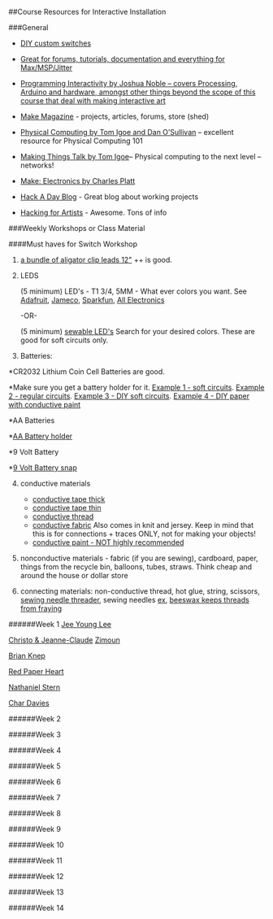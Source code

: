 ##Course Resources for Interactive Installation

###General

- [DIY custom switches](http://www.kobakant.at/DIY/?p=792)

- [Great for forums, tutorials, documentation and everything for Max/MSP/Jitter](http://cycling74.com)

- [Programming Interactivity by Joshua Noble – covers Processing, Arduino and hardware, amongst other things beyond the scope of this course that deal with making interactive art](http://www.amazon.com/Programming-Interactivity-Joshua-Noble/dp/144931144X/ref=sr_1_sc_1?ie=UTF8&qid=1453768057&sr=8-1-spell&keywords=programming+interactivty)

- [Make Magazine](http://makezine.com/) - projects, articles, forums, store (shed)

- [Physical Computing by Tom Igoe and Dan O’Sullivan](http://www.amazon.com/Physical-Computing-Sensing-Controlling-Computers/dp/159200346X) – excellent resource for Physical Computing 101

- [Making Things Talk by Tom Igoe](http://www.amazon.com/Making-Things-Talk-Sensors-Networks/dp/1449392431/ref=pd_bxgy_14_img_2?ie=UTF8&refRID=0CEWTEYQZGFZ0REWMVK2)– Physical computing to the next level – networks!

- [Make: Electronics by Charles Platt](http://www.amazon.com/Make-Electronics-Learning-Through-Discovery/dp/1680450263/ref=sr_1_1?s=books&ie=UTF8&qid=1453846684&sr=1-1&keywords=make+electronics)

- [Hack A Day Blog](http://hackaday.com/)  - Great blog about working projects

- [Hacking for Artists](http://hackingforartists.com/) - Awesome. Tons of info

###Weekly Workshops or Class Material



####Must haves for Switch Workshop

1. [a bundle of aligator clip leads 12"](https://www.adafruit.com/products/1008) ++ is good. 

2. LEDS

	(5 minimum) LED's - T1 3/4, 5MM - What ever colors you want. See [Adafruit](https://www.adafruit.com), [Jameco](http://www.jameco.com/), [Sparkfun](https://www.sparkfun.com/), [All Electronics](http://www.allelectronics.com/)

	-OR-

 	(5 minimum) [sewable LED's](https://www.adafruit.com/products/1758) Search for your desired colors. These are good for soft circuits only. 

3. Batteries:

 *CR2032 Lithium Coin Cell Batteries are good. 

 *Make sure you get a battery holder for it. [Example 1 - soft circuits](https://www.adafruit.com/products/653). [Example 2 - regular circuits](https://www.adafruit.com/products/783). [Example 3 - DIY soft circuits](http://www.kobakant.at/DIY/?p=5222). [Example 4 - DIY paper with conductive paint](http://www.bareconductive.com/make/paper-battery-holder-fold-holder/)

 *AA Batteries

 *[AA Battery holder](https://www.adafruit.com/products/770)

 *9 Volt Battery

 *[9 Volt Battery snap](http://www.allelectronics.com/make-a-store/item/bst-3/9-volt-battery-snap-3-leads/1.html)

4. conductive materials 
	- [conductive tape thick](https://www.adafruit.com/products/1127)
	- [conductive tape thin](https://www.adafruit.com/products/1127)
	- [conductive thread](https://www.adafruit.com/products/641)
	- [conductive fabric](https://www.adafruit.com/products/1168) Also comes in knit and jersey. Keep in mind that this is for connections + traces ONLY, not for making your objects!
	- [conductive paint - NOT highly recommended](https://www.adafruit.com/products/1306)

5. nonconductive materials - fabric (if you are sewing), cardboard, paper, things from the recycle bin, balloons, tubes, straws. Think cheap and around the house or dollar store

6. connecting materials: non-conductive thread, hot glue, string, scissors, [sewing needle threader](http://www.amazon.com/SINGER-3-Count-Needle-Threaders/dp/B009D0O6LM/ref=sr_1_1?ie=UTF8&qid=1457135624&sr=8-1&keywords=needle+threader), sewing needles [ex](https://www.adafruit.com/products/1285), [beeswax keeps threads from fraying](http://www.amazon.com/Eurotool-Strengthening-Conditioner-Quilting-Crafting/dp/B004HMT12U/ref=sr_1_3?ie=UTF8&qid=1457135662&sr=8-3&keywords=sewing+wax)


######Week 1
[Jee Young Lee](http://www.demilked.com/jee-young-lee-surreal-photography-studio-room/)

[Christo & Jeanne-Claude](http://christojeanneclaude.net/)
[Zimoun](http://www.zimoun.net/)

[Brian Knep](http://www.blep.com/)

[Red Paper Heart](http://www.redpaperheart.com/)

[Nathaniel Stern](http://nathanielstern.com/)

[Char Davies](http://www.immersence.com/)

######Week 2

######Week 3

######Week 4

######Week 5

######Week 6

######Week 7

######Week 8

######Week 9

######Week 10

######Week 11

######Week 12

######Week 13

######Week 14


